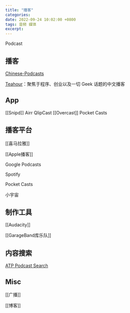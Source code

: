 ```yaml
---
title: "播客"
categories: 
date: 2022-09-24 10:02:00 +0800
tags: 音频 媒体
excerpt: 
---
```



Podcast


## 播客


[Chinese-Podcasts](https://github.com/alaskasquirrel/Chinese-Podcasts)

[Teahour](https://teahour.fm/)：聚焦于程序、创业以及一切 Geek 话题的中文播客

## App

[[Snipd]]
Airr 
QlipCast
[[Overcast]]
Pocket Casts

## 播客平台

[[喜马拉雅]]

[[Apple播客]]

Google Podcasts

Spotify

Pocket Casts

小宇宙



## 制作工具


[[Audacity]]

[[GarageBand库乐队]]


## 内容搜索

[ATP Podcast Search](https://marcoshuerta.com/dash/atp_search/)

## Misc

[[广播]]

[[博客]]


